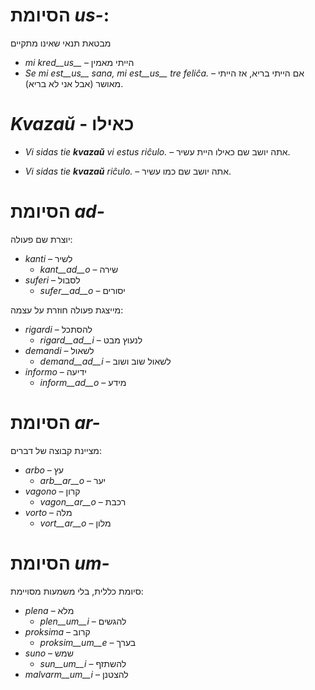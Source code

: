# הסיומת *us-*:

מבטאת תנאי שאינו מתקיים

- *mi kred__us__* – הייתי מאמין
- *Se mi est__us__ sana, mi est__us__ tre feliĉa.* – אם הייתי בריא, אז הייתי מאושר (אבל אני לא בריא).

# *Kvazaŭ* - כאילו

- *Vi sidas tie __kvazaŭ__ vi estus riĉulo.* – אתה יושב שם כאילו היית עשיר.

- *Vi sidas tie __kvazaŭ__ riĉulo.* – אתה יושב שם כמו עשיר.
 
# הסיומת *ad-*

יוצרת שם פעולה:

- *kanti* – לשיר
  - *kant__ad__o* – שירה
- *suferi* – לסבול
	- *sufer__ad__o* – יסורים

מייצגת פעולה חוזרת על עצמה:

- *rigardi* – להסתכל
  - *rigard__ad__i* – לנעוץ מבט
- *demandi* – לשאול
	- *demand__ad__i* – לשאול שוב ושוב
- *informo* – ידיעה
	- *inform__ad__o* – מידע


# הסיומת *ar-*

מציינת קבוצה של דברים:

- *arbo* – עץ
	- *arb__ar__o* – יער
- *vagono* – קרון
	- *vagon__ar__o* – רכבת
- *vorto* – מלה
	- *vort__ar__o* – מלון
 

# הסיומת *um-*

סיומת כללית, בלי משמעות מסויימת:

- *plena* – מלא
  -  *plen__um__i* – להגשים
- *proksima* – קרוב
  -  *proksim__um__e* – בערך
- *suno* – שמש 
	- *sun__um__i* – להשתזף
- *malvarm__um__i* – להצטנן
 
